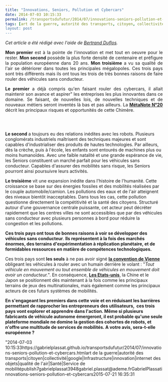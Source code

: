 ```yaml
---
title: "Innovations, Seniors, Pollution et Cybercars"
date: 2014-07-03 10:15:33
permalink: /transportsdufutur/2014/07/innovations-seniors-pollution-et-cybercars.html
tags: [art de la guerre, autorité des transports, citoyen, collectivité, google, Infrastructure, innovation, internet des objets, qualité de l'air, Santé, Service de mobilité]
layout: post
---
```


<p style="text-align: justify"><em>Cet article a été rédigé avec l'aide de <a href="http://fr.linkedin.com/in/duflosbertrand" target="_blank">Bertrand Duflos</a>.</em></p> <p style="text-align: justify"><strong>Mon premier</strong> est à la pointe de l'innovation et met tout en oeuvre pour le rester. <strong>Mon second</strong> possède la plus forte densité de centenaire et préfigure la population européenne dans 20 ans. <strong>Mon troisième</strong> a vu sa qualité de l'air se détériorer dans toutes les principales mégalopoles. Ces trois pays sont très différents mais ils ont tous les trois de très bonnes raisons de faire rouler des véhicules sans conducteur.</p> <p style="text-align: justify"><strong>Le premier</strong> a déjà compris qu'en faisant rouler des cybercars, il allait maintenir son avance et aspirer" les entreprises les plus innovantes dans ce domaine. Se faisant, de nouvelles lois, de nouvelles techniques et de nouveaux métiers seront inventés là bas et pas ailleurs. La <a href="https://gabrielplassat.github.io/transportsdufutur/2014/04/metanote-20-la-voiture-sans-conducteur-la-chimere.html"" target=""_blank""><strong>MétaNote N°20</strong></a> décrit les principaux risques et opportunités de cette Chimère.</p> <p><a class=""asset-img-link"" href="https://gabrielplassat.github.io/transportsdufutur/wp-content/uploads/sites/6/old/6a0120a66d2ad4970b01a3fd2a7077970b-pi.jpg""><img alt=""Innovation-de-rupture"" border=""0"" class=""asset  asset-image at-xid-6a0120a66d2ad4970b01a3fd2a7077970b image-full img-responsive"" src=""/wp-content/uploads/sites/6/old/6a0120a66d2ad4970b01a3fd2a7077970b-800wi.jpg"" style=""margin-left: automargin-right: auto"" title=""Innovation-de-rupture"" /></a></p> <p style=""text-align: justify""> </p>   <!--more--> <strong>Le second</strong> a toujours eu des relations inédites avec les robots. Plusieurs conglomérats industriels maîtrisent des techniques majeures et sont capables d'industrialiser des produits de hautes technologies. Par ailleurs, dès la crèche, puis à l'école, les enfants sont entourés de machines plus ou moins humanoïdes. Avec une faible natalité et une grande espérance de vie, les Seniors constituent un marché parfait pour les véhicules sans conducteur. Capables d'assurer des mobilités sans risque, les Seniors pourront ainsi poursuivre leurs activités. <p style=""text-align: justify""><strong>Le troisième</strong> vit une expansion inédite dans l'histoire de l'humanité. Cette croissance se base sur des énergies fossiles et des mobilités réalisées par le couple automobile/camion. Les pollutions des eaux et de l'air atteignent des niveaux bientôt inacceptables. Dans tous les cas, cette pollution questionne directement la compétitivité et la santé des citoyens. Structuré autour d'une gouvernance centrale puissante, cet acteur peut décréter rapidement que les centres villes ne sont accessibles que par des véhicules sans conducteur avec plusieurs personnes à bord pour réduire la congestion et les pollutions.</p> <p style=""text-align: justify""><strong>Ces trois pays ont tous de bonnes raisons à voir se développer des véhicules sans conducteur</strong>. <strong>Ils représentent à la fois des marchés énormes, des terrains d'expérimentation à réplication planétaire, et de formidables ressources en matière de compétences technologiques.</strong></p> <p style=""text-align: justify"">Ces trois pays sont <strong>les seuls</strong> à ne pas avoir signé <a href=""http://www.unece.org/trans/conventn/legalinst_08_RTRSS_RT1968.html"" target=""_blank""><strong>la convention de Vienne</strong></a> obligeant les véhicules à rouler avec un humain derrière le volant : "<em>Tout véhicule en mouvement ou tout ensemble de véhicules en mouvement doit avoir un conducteur.</em>". En conséquence, <a href=""http://papers.ssrn.com/sol3/papers.cfm?abstract_id=2303904"" target=""_blank""><strong>Les Etats-unis</strong></a>, la Chine et le Japon se positionnent dès maintenant à la fois comme les principaux terrains de jeux des multinationales, mais également comme les principaux acteurs de ces futurs systèmes de mobilités.</p> <p style=""text-align: justify""><strong>En s'engageant les premiers dans cette voie et en réduisant les barrières permettant de rapprocher les entrepreneurs des utilisateurs,  ces trois pays vont explorer et apprendre dans l'action. Même si plusieurs fabricants de véhicule autonome émergeront, il est probable qu'une seule plateforme mondiale ne domine la gestion des cohortes de robots, et n'offre une multitude de services de mobilités. A votre avis, sera-t-elle européenne ?</strong></p>"2014-07-03 10:15:33https://gabrielplassat.github.io/transportsdufutur/2014/07/innovations-seniors-pollution-et-cybercars.htmlart de la guerre|autorité des transports|citoyen|collectivité|google|Infrastructure|innovation|internet des objets|qualité de l'air|Santé|Service de mobilitépublish7gabrielplassat3948gabriel.plassat@ademe.frGabrielPlassatinnovations-seniors-pollution-et-cybercars2015-07-21 16:35:31
